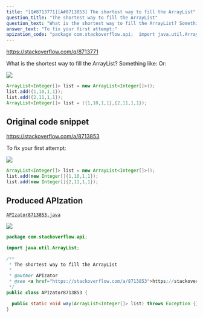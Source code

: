 ```yaml
---
title: "[Q#8713771][A#8713853] The shortest way to fill the ArrayList"
question_title: "The shortest way to fill the ArrayList"
question_text: "What is the shortest way to fill the ArrayList? Something like: Or:"
answer_text: "To fix your first attempt:"
apization_code: "package com.stackoverflow.api;  import java.util.ArrayList;  /**  * The shortest way to fill the ArrayList  *  * @author APIzator  * @see <a href=\"https://stackoverflow.com/a/8713853\">https://stackoverflow.com/a/8713853</a>  */ public class APIzator8713853 {    public static void way(ArrayList<Integer[]> list) throws Exception {} }"
---
```


https://stackoverflow.com/q/8713771

What is the shortest way to fill the ArrayList?
Something like:
Or:


<div class="code-logo"><img src="/stackoverflow.png" /></div>

```java
ArrayList<Integer[]> list = new ArrayList<Integer[]>();
list.add({1,10,1,1});
list.add({2,11,1,1});
ArrayList<Integer[]> list = ({1,10,1,1},{2,11,1,1});
```


## Original code snippet

https://stackoverflow.com/a/8713853

To fix your first attempt:

<div class="code-logo"><img src="/stackoverflow.png" /></div>

```java
ArrayList<Integer[]> list = new ArrayList<Integer[]>();
list.add(new Integer[]{1,10,1,1});
list.add(new Integer[]{2,11,1,1});
```

## Produced APIzation

[`APIzator8713853.java`](https://github.com/blind-papers/apization-temp-data/raw/main/search/APIzator8713853.java)

<div class="code-logo"><img src="/apizator.png" /></div>

```java
package com.stackoverflow.api;

import java.util.ArrayList;

/**
 * The shortest way to fill the ArrayList
 *
 * @author APIzator
 * @see <a href="https://stackoverflow.com/a/8713853">https://stackoverflow.com/a/8713853</a>
 */
public class APIzator8713853 {

  public static void way(ArrayList<Integer[]> list) throws Exception {}
}

```